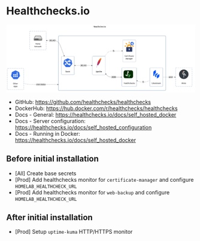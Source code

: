 # Healthchecks.io

![diagram](../../docs/diagrams/out/apps/healthchecks.png)

- GitHub: <https://github.com/healthchecks/healthchecks>
- DockerHub: <https://hub.docker.com/r/healthchecks/healthchecks>
- Docs - General: <https://healthchecks.io/docs/self_hosted_docker>
- Docs - Server configuration: <https://healthchecks.io/docs/self_hosted_configuration>
- Docs - Running in Docker: <https://healthchecks.io/docs/self_hosted_docker>

## Before initial installation

- \[All\] Create base secrets
- \[Prod\] Add healthchecks monitor for `certificate-manager` and configure `HOMELAB_HEALTHCHECK_URL`
- \[Prod\] Add healthchecks monitor for `web-backup` and configure `HOMELAB_HEALTHCHECK_URL`

## After initial installation

- \[Prod\] Setup `uptime-kuma` HTTP/HTTPS monitor
